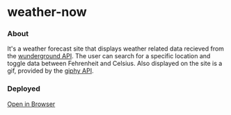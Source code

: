 # weather-now

<h3>About</h3>
<p>It's a weather forecast site that displays weather related data recieved from the <a href="https://www.wunderground.com/weather/api/d/docs">wunderground API</a>. The user can search for a specific location and toggle data between Fehrenheit and Celsius. Also displayed on the site is a gif, provided by the <a href="https://developers.giphy.com/docs/">giphy API</a>.</p>

<h3>Deployed</h3>
<a href="#">Open in Browser</a>
